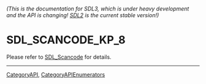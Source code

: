 ###### (This is the documentation for SDL3, which is under heavy development and the API is changing! [SDL2](https://wiki.libsdl.org/SDL2/) is the current stable version!)
# SDL_SCANCODE_KP_8

Please refer to [SDL_Scancode](SDL_Scancode) for details.

----
[CategoryAPI](CategoryAPI), [CategoryAPIEnumerators](CategoryAPIEnumerators)

